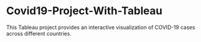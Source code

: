 # Covid19-Project-With-Tableau
This Tableau project provides an interactive visualization of COVID-19 cases across different countries. 
